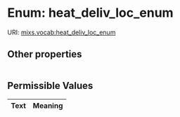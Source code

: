 
# Enum: heat_deliv_loc_enum




URI: [mixs.vocab:heat_deliv_loc_enum](https://w3id.org/mixs/vocab/heat_deliv_loc_enum)


## Other properties

|  |  |  |
| --- | --- | --- |

## Permissible Values

| Text | Meaning |
| :--- | --------: |

